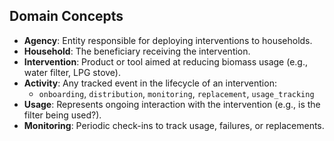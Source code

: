## Domain Concepts

- **Agency**: Entity responsible for deploying interventions to households.
- **Household**: The beneficiary receiving the intervention.
- **Intervention**: Product or tool aimed at reducing biomass usage (e.g., water filter, LPG stove).
- **Activity**: Any tracked event in the lifecycle of an intervention:
    - `onboarding`, `distribution`, `monitoring`, `replacement`, `usage_tracking`
- **Usage**: Represents ongoing interaction with the intervention (e.g., is the filter being used?).
- **Monitoring**: Periodic check-ins to track usage, failures, or replacements.
